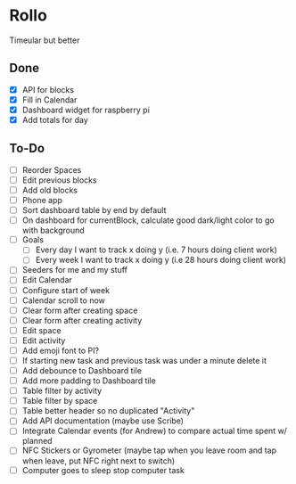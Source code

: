 # Rollo

Timeular but better

## Done
- [x] API for blocks
- [x] Fill in Calendar
- [x] Dashboard widget for raspberry pi
- [x] Add totals for day

## To-Do
- [ ] Reorder Spaces
- [ ] Edit previous blocks
- [ ] Add old blocks
- [ ] Phone app
- [ ] Sort dashboard table by end by default
- [ ] On dashboard for currentBlock, calculate good dark/light color to go with background
- [ ] Goals
  - [ ] Every day I want to track x doing y (i.e. 7 hours doing client work)
  - [ ] Every week I want to track x doing y (i.e 28 hours doing client work)
- [ ] Seeders for me and my stuff
- [ ] Edit Calendar
- [ ] Configure start of week
- [ ] Calendar scroll to now
- [ ] Clear form after creating space
- [ ] Clear form after creating activity
- [ ] Edit space
- [ ] Edit activity
- [ ] Add emoji font to PI?
- [ ] If starting new task and previous task was under a minute delete it
- [ ] Add debounce to Dashboard tile
- [ ] Add more padding to Dashboard tile
- [ ] Table filter by activity
- [ ] Table filter by space
- [ ] Table better header so no duplicated "Activity"
- [ ] Add API documentation (maybe use Scribe)
- [ ] Integrate Calendar events (for Andrew) to compare actual time spent w/ planned
- [ ] NFC Stickers or Gyrometer (maybe tap when you leave room and tap when leave, put NFC right next to switch)
- [ ] Computer goes to sleep stop computer task
